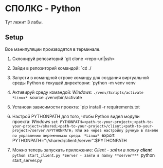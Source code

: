 # СПОЛКС - Python
Тут лежит 3 лабы.

## Setup
Все манипуляции производятся в терминале.

1. Склонируй репозиторий
`git clone <repo-url|ssh>

2. Зайди в репозиторий командой:
`cd ./<repo-name>

3. Запусти в командной строке команду для создания виртуальной среды Python в текущей директории:
`python -m venv venv

4. Активируй среду командой:
*Windows:*
`./venv/Scripts/activate
*Linux*
`source ./venv/bin/activate

5. Установи зависимости проекта:
`pip install -r requirements.txt

6. Настрой PYTHONPATH для того, чтобы Python видел модули проекта:
*Windows*
`set PYTHONPATH=<path-to-your-project>;<path-to-your-project>/shared;<path-to-your-project>/client;<path-to-your-project>/server;%PYTHONPATH;
Или же через настройку ручную в панеле по управлению переменными среды.
*Linux*
`export PYTHONPATH="<path-to-your-project>:<path-to-your-project>/shared:<path-to-your-project>/client:<path-to-your-project>/server":$PYTHONPATH

7. Можно теперь запускать приложение:
*Client - зайти в папку **client***
`python start_client.py
*Server - зайти в папку **server***
`python start_server.py